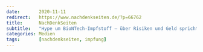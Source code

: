 ```yaml
---
date:       2020-11-11
redirect:   https://www.nachdenkseiten.de/?p=66762
title:      NachDenkSeiten
subtitle:   "Hype um BioNTech-Impfstoff – über Risiken und Geld spricht man lieber nicht"
categories: Medien
tags:       [nachdenkseiten, impfung]
---
```

